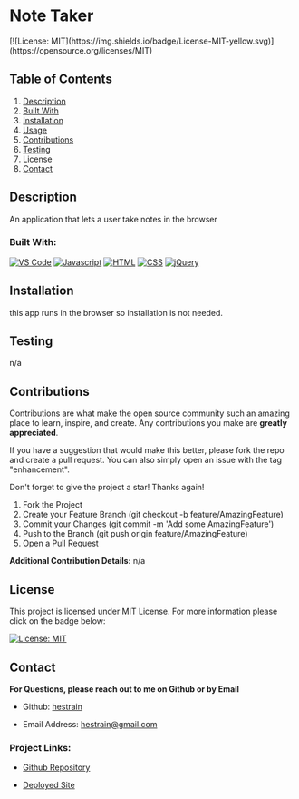 <h1 style= "text-center"> Note Taker </h1>
 [![License: MIT](https://img.shields.io/badge/License-MIT-yellow.svg)](https://opensource.org/licenses/MIT)


  ## Table of Contents
<ol>
<li>
<a href="#description"> Description </a>
</li>
<li> <a href="#built-with"> Built With </a>
</li>
<li><a href="#installation"> Installation </a>
</li>
<li>
<a href="#usage"> Usage </a>
</li>
<li><a href="#contributions"> Contributions </a>
</li>
<li>
<a href="#testing"> Testing </a>
</li>
<li>
<a href="#license"> License </a>
</li>
<li>
<a href="#contact"> Contact </a>
</li> 
</ol>

## Description 
 
  An application that lets a user take notes in the browser
 

### Built With: 

  [![VS Code](https://img.shields.io/badge/IDE-VSCode-0000ff?style=plastic&logo=VisualStudioCode&logoWidth=10)](https://code.visualstudio.com/docs)
  [![Javascript](https://img.shields.io/badge/Language-JavaScript-ff0000?style=plastic&logo=JavaScript&logoWidth=10)](https://javascript.info/)
  [![HTML](https://img.shields.io/badge/Language-HTML-ff8000?style=plastic&logo=HTML5&logoWidth=10)](https://html.com/)
  [![CSS](https://img.shields.io/badge/Language-CSS-ffff00?style=plastic&logo=HTML5&logoWidth=10)](https://developer.mozilla.org/en-US/docs/Web/CSS)
  [![jQuery](https://img.shields.io/badge/API-jQuery-ff00ff?style=plastic&logo=jQuery&logoWidth=10)](https://jquery.com/)


## Installation 
 
   this app runs in the browser so installation is not needed. 


## Testing 

  n/a

## Contributions 

   Contributions are what make the open source community such an amazing place to learn, inspire, and create. Any contributions you make are **greatly appreciated**. 



If you have a suggestion that would make this better, please fork the repo and create a pull request. You can also simply open an issue with the tag "enhancement".

Don't forget to give the project a star! Thanks again!


1. Fork the Project
2. Create your Feature Branch (git checkout -b feature/AmazingFeature)
3. Commit your Changes (git commit -m 'Add some AmazingFeature')
4. Push to the Branch (git push origin feature/AmazingFeature)
5. Open a Pull Request


 
 **Additional Contribution Details:** 
   n/a

## License 
 
  This project is licensed under MIT License. For more information please click on the badge below: 
  
 
 [![License: MIT](https://img.shields.io/badge/License-MIT-yellow.svg)](https://opensource.org/licenses/MIT)

## Contact 
 
**For Questions, please reach out to me on Github or by Email** 

  - Github: 
   [hestrain](https://github.com/hestrain)

  - Email Address: 
  [hestrain@gmail.com](mailto:hestrain@gmail.com)

  ### Project Links: 

 - [Github Repository](https://github.com/hestrain/Note-Taker)

 - [Deployed Site](https://hestrain.github.io/Note-Taker/)